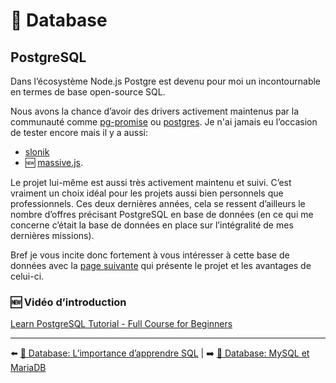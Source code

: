 # 💾 Database

## PostgreSQL

Dans l’écosystème Node.js Postgre est devenu pour moi un incontournable en termes de base open-source SQL.

Nous avons la chance d’avoir des drivers activement maintenus par la communauté comme [pg-promise](https://github.com/vitaly-t/pg-promise) ou [postgres](https://www.npmjs.com/package/postgres). Je n'ai jamais eu l’occasion de tester encore mais il y a aussi:

- [slonik](https://github.com/gajus/slonik)
- 🆕 [massive.js](https://massivejs.org/).

Le projet lui-même est aussi très activement maintenu et suivi. C’est vraiment un choix idéal pour les projets aussi bien personnels que professionnels. Ces deux dernières années, cela se ressent d’ailleurs le nombre d’offres précisant PostgreSQL en base de données (en ce qui me concerne c’était la base de données en place sur l’intégralité de mes dernières missions).

Bref je vous incite donc fortement à vous intéresser à cette base de données avec la [page suivante](https://www.postgresql.org/about/) qui présente le projet et les avantages de celui-ci.

### 🆕 Vidéo d’introduction

[Learn PostgreSQL Tutorial - Full Course for Beginners](https://www.youtube.com/watch?v=qw--VYLpxG4)

---

⬅️ [💾 Database: L’importance d’apprendre SQL](./importance-apprendre-sql.md) |
➡️ [💾 Database: MySQL et MariaDB](./mysql-mariadb.md)
